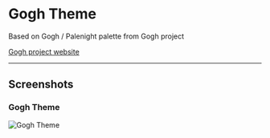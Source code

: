 # Gogh Theme

Based on Gogh / Palenight palette from Gogh project

[Gogh project website](https://mayccoll.github.io/Gogh/)

---

## Screenshots
### Gogh Theme
![Gogh Theme]()
